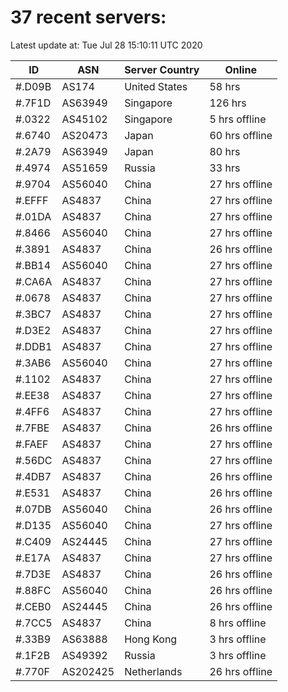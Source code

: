 # 37 recent servers:

Latest update at: Tue Jul 28 15:10:11 UTC 2020

| ID | ASN | Server Country | Online |
| -- | --- | -------------- | ------ |
| #.D09B | AS174 | United States | 58 hrs |
| #.7F1D | AS63949 | Singapore | 126 hrs |
| #.0322 | AS45102 | Singapore | 5 hrs offline |
| #.6740 | AS20473 | Japan | 60 hrs offline |
| #.2A79 | AS63949 | Japan | 80 hrs |
| #.4974 | AS51659 | Russia | 33 hrs |
| #.9704 | AS56040 | China | 27 hrs offline |
| #.EFFF | AS4837 | China | 27 hrs offline |
| #.01DA | AS4837 | China | 27 hrs offline |
| #.8466 | AS56040 | China | 27 hrs offline |
| #.3891 | AS4837 | China | 26 hrs offline |
| #.BB14 | AS56040 | China | 27 hrs offline |
| #.CA6A | AS4837 | China | 27 hrs offline |
| #.0678 | AS4837 | China | 27 hrs offline |
| #.3BC7 | AS4837 | China | 27 hrs offline |
| #.D3E2 | AS4837 | China | 27 hrs offline |
| #.DDB1 | AS4837 | China | 27 hrs offline |
| #.3AB6 | AS56040 | China | 27 hrs offline |
| #.1102 | AS4837 | China | 27 hrs offline |
| #.EE38 | AS4837 | China | 27 hrs offline |
| #.4FF6 | AS4837 | China | 27 hrs offline |
| #.7FBE | AS4837 | China | 26 hrs offline |
| #.FAEF | AS4837 | China | 27 hrs offline |
| #.56DC | AS4837 | China | 27 hrs offline |
| #.4DB7 | AS4837 | China | 26 hrs offline |
| #.E531 | AS4837 | China | 26 hrs offline |
| #.07DB | AS56040 | China | 26 hrs offline |
| #.D135 | AS56040 | China | 27 hrs offline |
| #.C409 | AS24445 | China | 27 hrs offline |
| #.E17A | AS4837 | China | 27 hrs offline |
| #.7D3E | AS4837 | China | 26 hrs offline |
| #.88FC | AS56040 | China | 26 hrs offline |
| #.CEB0 | AS24445 | China | 26 hrs offline |
| #.7CC5 | AS4837 | China | 8 hrs offline |
| #.33B9 | AS63888 | Hong Kong | 3 hrs offline |
| #.1F2B | AS49392 | Russia | 3 hrs offline |
| #.770F | AS202425 | Netherlands | 26 hrs offline |


